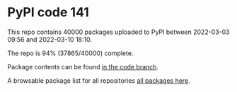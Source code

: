 # PyPI code 141

This repo contains 40000 packages uploaded to PyPI between 
2022-03-03 09:56 and 2022-03-10 18:10.

The repo is 94% (37865/40000) complete.

Package contents can be found [in the code branch](https://github.com/pypi-data/pypi-mirror-141/tree/code/packages).

A browsable package list for all repositories [all packages here](https://pypi-data.github.io/website/repositories/pypi-mirror-141).


